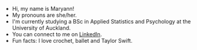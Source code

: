 - Hi, my name is Maryann!
- My pronouns are she/her.
- I'm currently studying a BSc in Applied Statistics and Psychology at the University of Auckland.
- You can connect to me on [LinkedIn](www.linkedin.com/in/maryann-xu).
- Fun facts: I love crochet, ballet and Taylor Swift.
